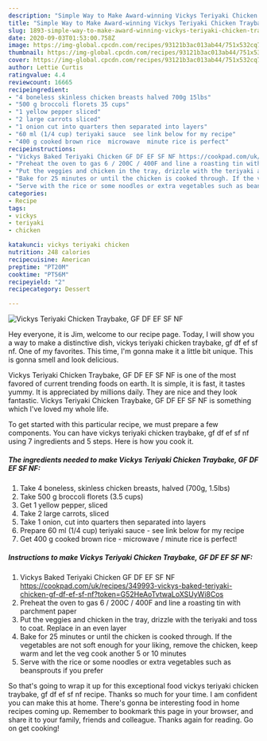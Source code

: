 ```yaml
---
description: "Simple Way to Make Award-winning Vickys Teriyaki Chicken Traybake, GF DF EF SF NF"
title: "Simple Way to Make Award-winning Vickys Teriyaki Chicken Traybake, GF DF EF SF NF"
slug: 1893-simple-way-to-make-award-winning-vickys-teriyaki-chicken-traybake-gf-df-ef-sf-nf
date: 2020-09-03T01:53:00.758Z
image: https://img-global.cpcdn.com/recipes/93121b3ac013ab44/751x532cq70/vickys-teriyaki-chicken-traybake-gf-df-ef-sf-nf-recipe-main-photo.jpg
thumbnail: https://img-global.cpcdn.com/recipes/93121b3ac013ab44/751x532cq70/vickys-teriyaki-chicken-traybake-gf-df-ef-sf-nf-recipe-main-photo.jpg
cover: https://img-global.cpcdn.com/recipes/93121b3ac013ab44/751x532cq70/vickys-teriyaki-chicken-traybake-gf-df-ef-sf-nf-recipe-main-photo.jpg
author: Lettie Curtis
ratingvalue: 4.4
reviewcount: 16665
recipeingredient:
- "4 boneless skinless chicken breasts halved 700g 15lbs"
- "500 g broccoli florets 35 cups"
- "1 yellow pepper sliced"
- "2 large carrots sliced"
- "1 onion cut into quarters then separated into layers"
- "60 ml (1/4 cup) teriyaki sauce  see link below for my recipe"
- "400 g cooked brown rice  microwave  minute rice is perfect"
recipeinstructions:
- "Vickys Baked Teriyaki Chicken GF DF EF SF NF https://cookpad.com/uk/recipes/349993-vickys-baked-teriyaki-chicken-gf-df-ef-sf-nf?token=G52HeAoTvtwaLoXSUyWi8Cos"
- "Preheat the oven to gas 6 / 200C / 400F and line a roasting tin with parchment paper"
- "Put the veggies and chicken in the tray, drizzle with the teriyaki and toss to coat. Replace in an even layer"
- "Bake for 25 minutes or until the chicken is cooked through. If the vegetables are not soft enough for your liking, remove the chicken, keep warm and let the veg cook another 5 or 10 minutes"
- "Serve with the rice or some noodles or extra vegetables such as beansprouts if you prefer"
categories:
- Recipe
tags:
- vickys
- teriyaki
- chicken

katakunci: vickys teriyaki chicken 
nutrition: 248 calories
recipecuisine: American
preptime: "PT20M"
cooktime: "PT56M"
recipeyield: "2"
recipecategory: Dessert

---
```



![Vickys Teriyaki Chicken Traybake, GF DF EF SF NF](https://img-global.cpcdn.com/recipes/93121b3ac013ab44/751x532cq70/vickys-teriyaki-chicken-traybake-gf-df-ef-sf-nf-recipe-main-photo.jpg)

Hey everyone, it is Jim, welcome to our recipe page. Today, I will show you a way to make a distinctive dish, vickys teriyaki chicken traybake, gf df ef sf nf. One of my favorites. This time, I'm gonna make it a little bit unique. This is gonna smell and look delicious.

Vickys Teriyaki Chicken Traybake, GF DF EF SF NF is one of the most favored of current trending foods on earth. It is simple, it is fast, it tastes yummy. It is appreciated by millions daily. They are nice and they look fantastic. Vickys Teriyaki Chicken Traybake, GF DF EF SF NF is something which I've loved my whole life.




To get started with this particular recipe, we must prepare a few components. You can have vickys teriyaki chicken traybake, gf df ef sf nf using 7 ingredients and 5 steps. Here is how you cook it.

<!--inarticleads1-->

##### The ingredients needed to make Vickys Teriyaki Chicken Traybake, GF DF EF SF NF:

1. Take 4 boneless, skinless chicken breasts, halved (700g, 1.5lbs)
1. Take 500 g broccoli florets (3.5 cups)
1. Get 1 yellow pepper, sliced
1. Take 2 large carrots, sliced
1. Take 1 onion, cut into quarters then separated into layers
1. Prepare 60 ml (1/4 cup) teriyaki sauce - see link below for my recipe
1. Get 400 g cooked brown rice - microwave / minute rice is perfect!




<!--inarticleads2-->

##### Instructions to make Vickys Teriyaki Chicken Traybake, GF DF EF SF NF:

1. Vickys Baked Teriyaki Chicken GF DF EF SF NF https://cookpad.com/uk/recipes/349993-vickys-baked-teriyaki-chicken-gf-df-ef-sf-nf?token=G52HeAoTvtwaLoXSUyWi8Cos
1. Preheat the oven to gas 6 / 200C / 400F and line a roasting tin with parchment paper
1. Put the veggies and chicken in the tray, drizzle with the teriyaki and toss to coat. Replace in an even layer
1. Bake for 25 minutes or until the chicken is cooked through. If the vegetables are not soft enough for your liking, remove the chicken, keep warm and let the veg cook another 5 or 10 minutes
1. Serve with the rice or some noodles or extra vegetables such as beansprouts if you prefer




So that's going to wrap it up for this exceptional food vickys teriyaki chicken traybake, gf df ef sf nf recipe. Thanks so much for your time. I am confident you can make this at home. There's gonna be interesting food in home recipes coming up. Remember to bookmark this page in your browser, and share it to your family, friends and colleague. Thanks again for reading. Go on get cooking!
